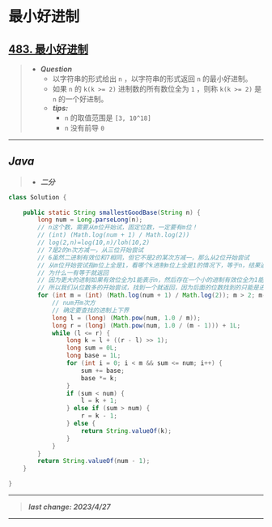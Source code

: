 # 最小好进制

## [483. 最小好进制](https://leetcode.cn/problems/smallest-good-base/)

> - ***Question***
>   - 以字符串的形式给出 `n` ，以字符串的形式返回 `n` 的最小好进制。
>   - 如果 `n` 的 `k(k >= 2)` 进制数的所有数位全为 `1` ，则称 `k(k >= 2)` 是 `n` 的一个好进制。
>   - ***tips:***
>     - `n` 的取值范围是 `[3, 10^18]`
>     - `n` 没有前导 `0`

---

## *Java*

> - ***二分***

```java
class Solution {
    
    public static String smallestGoodBase(String n) {
        long num = Long.parseLong(n);
        // n这个数，需要从m位开始试，固定位数，一定要有m位！
        // (int) (Math.log(num + 1) / Math.log(2))
        // log(2,n)=log(10,n)/loh(10,2)
        // 7是2的n次方减一，从三位开始尝试
        // 6虽然二进制有效位和7相同，但它不是2的某次方减一，那么从2位开始尝试
        // 从m位开始尝试指m位上全是1，看哪个k进制m位上全是1的情况下，等于n，结果返回
        // 为什么一有等于就返回
        // 因为更大的进制如果有效位全为1能表示n，然后存在一个小的进制有效位全为1能表示n，那么小进制的有效位的长度一定大于大进制的
        // 所以我们从位数多的开始尝试，找到一个就返回，因为后面的位数找到的只能是进制更大的
        for (int m = (int) (Math.log(num + 1) / Math.log(2)); m > 2; m--) {
            // num开m次方
            // 确定要查找的进制上下界
            long l = (long) (Math.pow(num, 1.0 / m));
            long r = (long) (Math.pow(num, 1.0 / (m - 1))) + 1L;
            while (l <= r) {
                long k = l + ((r - l) >> 1);
                long sum = 0L;
                long base = 1L;
                for (int i = 0; i < m && sum <= num; i++) {
                    sum += base;
                    base *= k;
                }
                if (sum < num) {
                    l = k + 1;
                } else if (sum > num) {
                    r = k - 1;
                } else {
                    return String.valueOf(k);
                }
            }
        }
        return String.valueOf(num - 1);
    }
    
}
```

---

> ***last change: 2023/4/27***

---
